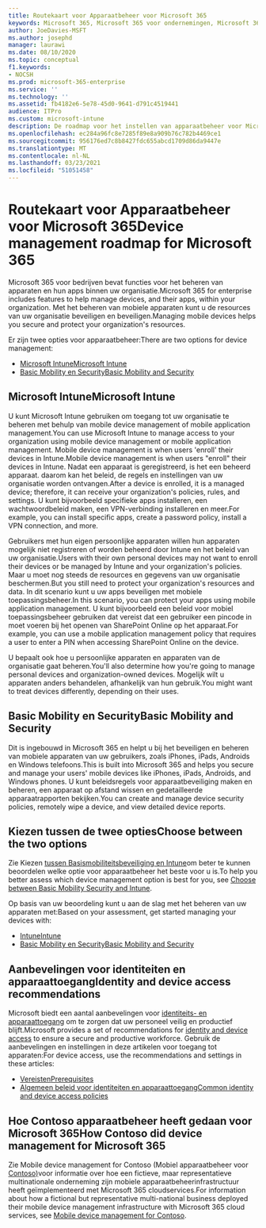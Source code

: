 ```yaml
---
title: Routekaart voor Apparaatbeheer voor Microsoft 365
keywords: Microsoft 365, Microsoft 365 voor ondernemingen, Microsoft 365 documentatie, beheer van mobiele apparaten, Intune
author: JoeDavies-MSFT
ms.author: josephd
manager: laurawi
ms.date: 08/10/2020
ms.topic: conceptual
f1.keywords:
- NOCSH
ms.prod: microsoft-365-enterprise
ms.service: ''
ms.technology: ''
ms.assetid: fb4182e6-5e78-45d0-9641-d791c4519441
audience: ITPro
ms.custom: microsoft-intune
description: De roadmap voor het instellen van apparaatbeheer voor Microsoft 365.
ms.openlocfilehash: ec284a96fc8e7285f89e8a909b76c782b4469ce1
ms.sourcegitcommit: 956176ed7c8b8427fdc655abcd1709d86da9447e
ms.translationtype: MT
ms.contentlocale: nl-NL
ms.lasthandoff: 03/23/2021
ms.locfileid: "51051458"
---
```

# <a name="device-management-roadmap-for-microsoft-365"></a><span data-ttu-id="cccbd-104">Routekaart voor Apparaatbeheer voor Microsoft 365</span><span class="sxs-lookup"><span data-stu-id="cccbd-104">Device management roadmap for Microsoft 365</span></span>

<span data-ttu-id="cccbd-105">Microsoft 365 voor bedrijven bevat functies voor het beheren van apparaten en hun apps binnen uw organisatie.</span><span class="sxs-lookup"><span data-stu-id="cccbd-105">Microsoft 365 for enterprise includes features to help manage devices, and their apps, within your organization.</span></span> <span data-ttu-id="cccbd-106">Met het beheren van mobiele apparaten kunt u de resources van uw organisatie beveiligen en beveiligen.</span><span class="sxs-lookup"><span data-stu-id="cccbd-106">Managing mobile devices helps you secure and protect your organization's resources.</span></span>

<span data-ttu-id="cccbd-107">Er zijn twee opties voor apparaatbeheer:</span><span class="sxs-lookup"><span data-stu-id="cccbd-107">There are two options for device management:</span></span>

- [<span data-ttu-id="cccbd-108">Microsoft Intune</span><span class="sxs-lookup"><span data-stu-id="cccbd-108">Microsoft Intune</span></span>](#microsoft-intune)
- [<span data-ttu-id="cccbd-109">Basic Mobility en Security</span><span class="sxs-lookup"><span data-stu-id="cccbd-109">Basic Mobility and Security</span></span>](#basic-mobility-and-security)

## <a name="microsoft-intune"></a><span data-ttu-id="cccbd-110">Microsoft Intune</span><span class="sxs-lookup"><span data-stu-id="cccbd-110">Microsoft Intune</span></span>

<span data-ttu-id="cccbd-111">U kunt Microsoft Intune gebruiken om toegang tot uw organisatie te beheren met behulp van mobile device management of mobile application management.</span><span class="sxs-lookup"><span data-stu-id="cccbd-111">You can use Microsoft Intune to manage access to your organization using mobile device management or mobile application management.</span></span> <span data-ttu-id="cccbd-112">Mobile device management is when users 'enroll' their devices in Intune.</span><span class="sxs-lookup"><span data-stu-id="cccbd-112">Mobile device management is when users "enroll" their devices in Intune.</span></span> <span data-ttu-id="cccbd-113">Nadat een apparaat is geregistreerd, is het een beheerd apparaat. daarom kan het beleid, de regels en instellingen van uw organisatie worden ontvangen.</span><span class="sxs-lookup"><span data-stu-id="cccbd-113">After a device is enrolled, it is a managed device; therefore, it can receive your organization's  policies, rules, and settings.</span></span> <span data-ttu-id="cccbd-114">U kunt bijvoorbeeld specifieke apps installeren, een wachtwoordbeleid maken, een VPN-verbinding installeren en meer.</span><span class="sxs-lookup"><span data-stu-id="cccbd-114">For example, you can install specific apps, create a password policy, install a VPN connection, and more.</span></span>

<span data-ttu-id="cccbd-115">Gebruikers met hun eigen persoonlijke apparaten willen hun apparaten mogelijk niet registreren of worden beheerd door Intune en het beleid van uw organisatie.</span><span class="sxs-lookup"><span data-stu-id="cccbd-115">Users with their own personal devices may not want to enroll their devices or be managed by Intune and your organization's policies.</span></span> <span data-ttu-id="cccbd-116">Maar u moet nog steeds de resources en gegevens van uw organisatie beschermen.</span><span class="sxs-lookup"><span data-stu-id="cccbd-116">But you still need to protect your organization's resources and data.</span></span> <span data-ttu-id="cccbd-117">In dit scenario kunt u uw apps beveiligen met mobiele toepassingsbeheer.</span><span class="sxs-lookup"><span data-stu-id="cccbd-117">In this scenario, you can protect your apps using mobile application management.</span></span> <span data-ttu-id="cccbd-118">U kunt bijvoorbeeld een beleid voor mobiel toepassingsbeheer gebruiken dat vereist dat een gebruiker een pincode in moet voeren bij het openen van SharePoint Online op het apparaat.</span><span class="sxs-lookup"><span data-stu-id="cccbd-118">For example, you can use a mobile application management policy that requires a user to enter a PIN when accessing SharePoint Online on the device.</span></span>

<span data-ttu-id="cccbd-119">U bepaalt ook hoe u persoonlijke apparaten en apparaten van de organisatie gaat beheren.</span><span class="sxs-lookup"><span data-stu-id="cccbd-119">You'll also determine how you're going to manage personal devices and organization-owned devices.</span></span> <span data-ttu-id="cccbd-120">Mogelijk wilt u apparaten anders behandelen, afhankelijk van hun gebruik.</span><span class="sxs-lookup"><span data-stu-id="cccbd-120">You might want to treat devices differently, depending on their uses.</span></span>

## <a name="basic-mobility-and-security"></a><span data-ttu-id="cccbd-121">Basic Mobility en Security</span><span class="sxs-lookup"><span data-stu-id="cccbd-121">Basic Mobility and Security</span></span>

<span data-ttu-id="cccbd-122">Dit is ingebouwd in Microsoft 365 en helpt u bij het beveiligen en beheren van mobiele apparaten van uw gebruikers, zoals iPhones, iPads, Androids en Windows telefoons.</span><span class="sxs-lookup"><span data-stu-id="cccbd-122">This is built into Microsoft 365 and helps you secure and manage your users' mobile devices like iPhones, iPads, Androids, and Windows phones.</span></span> <span data-ttu-id="cccbd-123">U kunt beleidsregels voor apparaatbeveiliging maken en beheren, een apparaat op afstand wissen en gedetailleerde apparaatrapporten bekijken.</span><span class="sxs-lookup"><span data-stu-id="cccbd-123">You can create and manage device security policies, remotely wipe a device, and view detailed device reports.</span></span>

## <a name="choose-between-the-two-options"></a><span data-ttu-id="cccbd-124">Kiezen tussen de twee opties</span><span class="sxs-lookup"><span data-stu-id="cccbd-124">Choose between the two options</span></span>

<span data-ttu-id="cccbd-125">Zie Kiezen [tussen Basismobiliteitsbeveiliging en Intune](/office365/securitycompliance/choose-between-mdm-and-intune)om beter te kunnen beoordelen welke optie voor apparaatbeheer het beste voor u is.</span><span class="sxs-lookup"><span data-stu-id="cccbd-125">To help you better assess which device management option is best for you, see [Choose between Basic Mobility Security and Intune](/office365/securitycompliance/choose-between-mdm-and-intune).</span></span>

<span data-ttu-id="cccbd-126">Op basis van uw beoordeling kunt u aan de slag met het beheren van uw apparaten met:</span><span class="sxs-lookup"><span data-stu-id="cccbd-126">Based on your assessment, get started managing your devices with:</span></span>

- [<span data-ttu-id="cccbd-127">Intune</span><span class="sxs-lookup"><span data-stu-id="cccbd-127">Intune</span></span>](/mem/intune/fundamentals/planning-guide)
- [<span data-ttu-id="cccbd-128">Basic Mobility en Security</span><span class="sxs-lookup"><span data-stu-id="cccbd-128">Basic Mobility and Security</span></span>](https://support.microsoft.com/office/set-up-basic-mobility-and-security-dd892318-bc44-4eb1-af00-9db5430be3cd)
 
## <a name="identity-and-device-access-recommendations"></a><span data-ttu-id="cccbd-129">Aanbevelingen voor identiteiten en apparaattoegang</span><span class="sxs-lookup"><span data-stu-id="cccbd-129">Identity and device access recommendations</span></span>

<span data-ttu-id="cccbd-130">Microsoft biedt een aantal aanbevelingen voor [identiteits- en apparaattoegang](../security/defender-365-security/microsoft-365-policies-configurations.md) om te zorgen dat uw personeel veilig en productief blijft.</span><span class="sxs-lookup"><span data-stu-id="cccbd-130">Microsoft provides a set of recommendations for [identity and device access](../security/defender-365-security/microsoft-365-policies-configurations.md) to ensure a secure and productive workforce.</span></span> <span data-ttu-id="cccbd-131">Gebruik de aanbevelingen en instellingen in deze artikelen voor toegang tot apparaten:</span><span class="sxs-lookup"><span data-stu-id="cccbd-131">For device access, use the recommendations and settings in these articles:</span></span>

- [<span data-ttu-id="cccbd-132">Vereisten</span><span class="sxs-lookup"><span data-stu-id="cccbd-132">Prerequisites</span></span>](../security/defender-365-security/identity-access-prerequisites.md)
- [<span data-ttu-id="cccbd-133">Algemeen beleid voor identiteiten en apparaattoegang</span><span class="sxs-lookup"><span data-stu-id="cccbd-133">Common identity and device access policies</span></span>](../security/defender-365-security/identity-access-policies.md)

## <a name="how-contoso-did-device-management-for-microsoft-365"></a><span data-ttu-id="cccbd-134">Hoe Contoso apparaatbeheer heeft gedaan voor Microsoft 365</span><span class="sxs-lookup"><span data-stu-id="cccbd-134">How Contoso did device management for Microsoft 365</span></span>

<span data-ttu-id="cccbd-135">Zie Mobile device management for Contoso (Mobiel apparaatbeheer voor [Contoso)](contoso-mdm.md)voor informatie over hoe een fictieve, maar representatieve multinationale onderneming zijn mobiele apparaatbeheerinfrastructuur heeft geïmplementeerd met Microsoft 365 cloudservices.</span><span class="sxs-lookup"><span data-stu-id="cccbd-135">For information about how a fictional but representative multi-national business deployed their mobile device management infrastructure with Microsoft 365 cloud services, see [Mobile device management for Contoso](contoso-mdm.md).</span></span>
